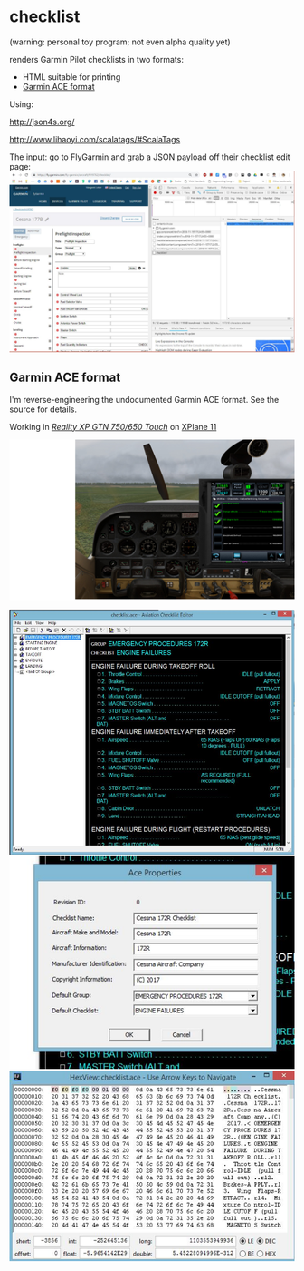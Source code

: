 # checklist

(warning: personal toy program; not even alpha quality yet)

renders Garmin Pilot checklists in two formats:

* HTML suitable for printing
* [Garmin ACE format](https://www8.garmin.com/support/download_details.jsp?id=5075)

Using:

http://json4s.org/

http://www.lihaoyi.com/scalatags/#ScalaTags

The input: go to FlyGarmin and grab a JSON payload off their checklist edit page:
![](FlyGarminScreenshot.jpg)

## Garmin ACE format
I'm reverse-engineering the undocumented Garmin ACE format. See the source for details.

Working in [_Reality XP GTN 750/650 Touch_](http://www.reality-xp.com) on  [XPlane 11](https://www.x-plane.com/)

![](XplaneRealityXP750.jpg)

![](aceScreenshot.jpg)
![](aceProperties.JPG)
![](aceHexdump.JPG)
